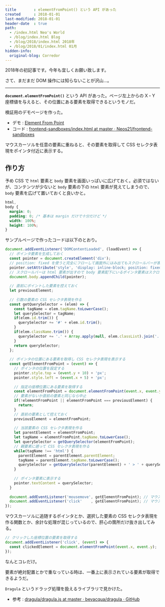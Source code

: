 ```yaml
---
title        : elementFromPoint() という API があった
created      : 2018-01-01
last-modified: 2018-01-01
header-date  : true
path:
  - /index.html Neo's World
  - /blog/index.html Blog
  - /blog/2018/index.html 2018年
  - /blog/2018/01/index.html 01月
hidden-info:
  original-blog: Corredor
---
```


2018年の初記事です。今年も宜しくお願い致します。

さて、まだまだ DOM 操作には知らないことが沢山…。

---

**`document.elementFromPoint()`** という API があった。ページ左上からの X・Y 座標値を与えると、その位置にある要素を取得できるというモノだ。

検証用のデモページを作った。

- デモ : [Element From Point](https://neos21.github.io/frontend-sandboxes/element-from-point/index.html)
- コード : [frontend-sandboxes/index.html at master · Neos21/frontend-sandboxes](https://github.com/neos21/frontend-sandboxes/blob/master/element-from-point/index.html)

マウスカーソルを任意の要素に重ねると、その要素を取得して CSS セレクタ表現をポインタ付近に表示する。

## 作り方

予め CSS で `html` 要素と `body` 要素を画面いっぱいに広げておく。必須ではないが、コンテンツが少ないと `body` 要素の下の `html` 要素が見えてしまうので、`body` 要素を広げて置いておくと良いかと。

```css
html,
body {
  margin: 0;
  padding: 0; /* 基本は margin だけで十分だけど */
  width: 100%;
  height: 100%;
}
```

サンプルページで作ったコードは以下のとおり。

```javascript
document.addEventListener('DOMContentLoaded', (loadEvent) => {
  // ポインタ要素を生成しておく
  const pointer = document.createElement('div');
  // position: fixed を使うと完全にフローして画面外にはみ出てもスクロールバーが表示されたりしなくなる
  pointer.setAttribute('style', 'display: inline-block; position: fixed; top: -1000px; border: 1px solid #ccc; border-radius: 4px; padding: 10px; background: #fff; opacity: .7;');
  // スクロールバーは html 要素が出すので body 要素配下にいるポインタ要素はスクロールバーの下に隠れる
  document.body.appendChild(pointer);
  
  // 直前にポイントした要素を控えておく
  let previousElement;
  
  // 引数の要素の CSS セレクタ表現を作る
  const getQuerySelector = (elem) => {
    const tagName = elem.tagName.toLowerCase();
    let querySelector = tagName;
    if(elem.id.trim()) {
      querySelector += '#' + elem.id.trim();
    }
    if(elem.className.trim()) {
      querySelector += '.' + Array.apply(null, elem.classList).join('.');
    }
    return querySelector;
  };
  
  // ポインタの位置にある要素を取得し CSS セレクタ表現を表示する
  const getElementFromPoint = (event) => {
    // ポインタの位置を設定する
    pointer.style.top = (event.y + 10) + 'px';
    pointer.style.left = (event.x + 5) + 'px';
    
    // 指定の座標位置にある要素を取得する
    const elementFromPoint = document.elementFromPoint(event.x, event.y);
    // 要素がないか直前の要素と同じなら中止
    if(!elementFromPoint || elementFromPoint === previousElement) {
      return;
    }
    // 直前の要素として控えておく
    previousElement = elementFromPoint;
    
    // 当該要素の CSS セレクタ表現を作る
    let parentElement = elementFromPoint;
    let tagName = elementFromPoint.tagName.toLowerCase();
    let querySelector = getQuerySelector(elementFromPoint);
    // 親要素に遡って CSS セレクタ表現を作る
    while(tagName !== 'html') {
      parentElement = parentElement.parentElement;
      tagName = parentElement.tagName.toLowerCase();
      querySelector = getQuerySelector(parentElement) + ' > ' + querySelector;
    }
    
    // ポインタ要素に表示する
    pointer.textContent = querySelector;
  }
  
  document.addEventListener('mousemove', getElementFromPoint); // マウス操作中
  document.addEventListener('click'    , getElementFromPoint); // マウスボタン押下時
});
```

マウスカーソルに追随するポインタとか、選択した要素の CSS セレクタ表現を作る関数とか、余計な処理が混じっているので、肝心の箇所だけ抜き出してみる。

```javascript
// クリックした座標位置の要素を取得する
document.addEventListener('click', (event) => {
  const clickedElement = document.elementFromPoint(event.x, event.y);
});
```

なんとコレだけ。

要素が絶対配置とかで重なっている時は、一番上に表示されている要素が取得できるようだ。

`Dragula` というドラッグ処理を扱えるライブラリで見かけた。

- 参考 : [dragula/dragula.js at master · bevacqua/dragula · GitHub](https://github.com/bevacqua/dragula/blob/master/dragula.js#L554)
